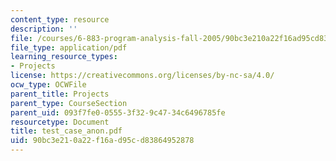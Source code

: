 ```yaml
---
content_type: resource
description: ''
file: /courses/6-883-program-analysis-fall-2005/90bc3e210a22f16ad95cd83864952878_test_case_anon.pdf
file_type: application/pdf
learning_resource_types:
- Projects
license: https://creativecommons.org/licenses/by-nc-sa/4.0/
ocw_type: OCWFile
parent_title: Projects
parent_type: CourseSection
parent_uid: 093f7fe0-0555-3f32-9c47-34c6496785fe
resourcetype: Document
title: test_case_anon.pdf
uid: 90bc3e21-0a22-f16a-d95c-d83864952878
---
```

